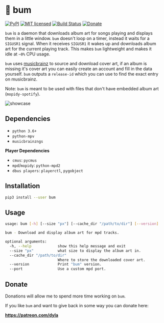 # 🎵 bum

[![PyPI](https://img.shields.io/pypi/v/bum.svg)](https://pypi.python.org/pypi/bum/)
[![MIT licensed](https://img.shields.io/badge/license-MIT-blue.svg)](./LICENSE.md)
[![Build Status](https://travis-ci.org/dylanaraps/bum.svg?branch=master)](https://travis-ci.org/dylanaraps/bum)
[![Donate](https://img.shields.io/badge/donate-patreon-yellow.svg)](https://www.patreon.com/dyla)

`bum` is a daemon that downloads album art for songs playing and displays them in a little window. `bum` doesn't loop on a timer, instead it waits for a `SIGUSR1` signal. When it receives `SIGUSR1` it wakes up and downloads album art for the current playing track. This makes `bum` lightweight and makes it idle at `~0%` CPU usage.

`bum` uses [musicbrainz](https://musicbrainz.org/) to source and download cover art, if an album is missing it's cover art you can easily create an account and fill in the data yourself. `bum` outputs a `release-id` which you can use to find the exact entry on musicbrainz.

Note: `bum` is meant to be used with files that don't have embedded album art (`mopidy-spotify`).


![showcase](http://i.imgur.com/uKomDoL.gif)


## Dependencies

- `python 3.6+`
- `python-mpv`
- `musicbrainzngs`

**Player Dependencies**

- `cmus`: `pycmus`
- `mpd`/`mopidy`: `python-mpd2`
- `dbus players`: `playerctl`, `pygobject`


## Installation

```sh
pip3 install --user bum
```


## Usage

```sh
usage: bum [-h] [--size "px"] [--cache_dir "/path/to/dir"] [--version]

bum - Download and display album art for mpd tracks.

optional arguments:
  -h, --help            show this help message and exit
  --size "px"           what size to display the album art in.
  --cache_dir "/path/to/dir"
                        Where to store the downloaded cover art.
  --version             Print "bum" version.
  --port                Use a custom mpd port.
```


## Donate

Donations will allow me to spend more time working on `bum`.

If you like `bum` and want to give back in some way you can donate here:

**https://patreon.com/dyla**
